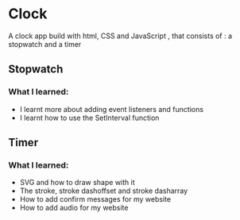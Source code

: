 # Clock
A clock app build with html, CSS and JavaScript , that consists of : a stopwatch and a timer

## Stopwatch
### What I learned:
* I learnt more about adding event listeners and functions
* I learnt how to use the SetInterval function

## Timer 
### What I learned:
* SVG and how to draw shape with it
* The stroke, stroke dashoffset and stroke dasharray
* How to add confirm messages for my website
* How to add audio for my website 
